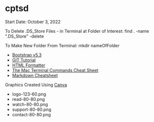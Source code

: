 # cptsd
Start Date:  October 3, 2022


To Delete .DS_Store Files - in Terminal at Folder of Interest: find . -name ".DS_Store" -delete

To Make New Folder From Terminal: mkdir nameOfFolder

* [Bootstrap v5.3](https://getbootstrap.com/docs/5.2/getting-started/introduction/)
* [GIT Tutorial](https://gitimmersion.com/lab_01.html)
* [HTML Formatter](https://webformatter.com/html)
* [The Mac Terminal Commands Cheat Sheet](https://www.makeuseof.com/tag/mac-terminal-commands-cheat-sheet/)
* [Markdown Cheatsheet](https://github.com/adam-p/markdown-here/wiki/Markdown-Cheatsheet#links)

Graphics Created Using [Canva](https://www.canva.com/)
* logo-123-60.png
* read-80-80.png
* watch-80-80.png
* support-80-80.png
* contact-80-80.png